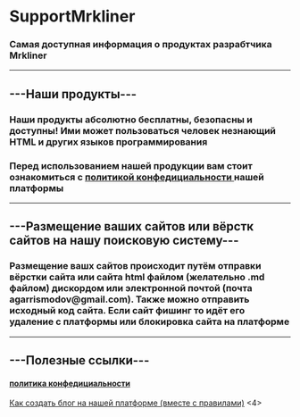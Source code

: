 <h1>SupportMrkliner</h1>
<h3>Самая доступная информация о продуктах разрабтчика Mrkliner</h3>
<hr>
<h2>---Наши продукты---</h2>
<h3>Наши продукты абсолютно бесплатны, безопасны и доступны! Ими может пользоваться человек незнающий HTML и других языков программирования</h3>
<h3>Перед использованием нашей продукции вам стоит ознакомиться с <a href="https://mrkliner.github.io/Blog/privat_polici">политикой конфедициальности </a>нашей платформы</h3>  
<hr>
<h2>---Размещение ваших сайтов или вёрстк сайтов на нашу поисковую систему---</h2>
<h3>Размещение вашх сайтов происходит путём отправки вёрстки сайта или сайта html файлом (желательно .md файлом) дискордом или электронной почтой (почта agarrismodov@gmail.com). Также можно отправить исходный код сайта. Если сайт фишинг то идёт его удаление с платформы или блокировка сайта на платформе</h3>
<hr>
<h2>---Полезные ссылки---</h2>
<h4><a href="https://mrkliner.github.io/Blog/privat_polici">политикa конфедициальности</a></h4>
<a href="https://mrkliner.github.io/HowBlog">Как создать блог на нашей платформе (вместе с правилами)</a></h4>
<4><a href="">

